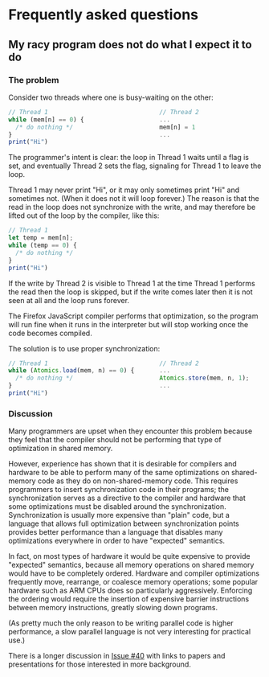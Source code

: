 # Frequently asked questions

## My racy program does not do what I expect it to do

### The problem

Consider two threads where one is busy-waiting on the other:

```js
// Thread 1                               // Thread 2
while (mem[n] == 0) {                     ...
  /* do nothing */                        mem[n] = 1
}                                         ...
print("Hi")
```

The programmer's intent is clear: the loop in Thread 1
waits until a flag is set, and eventually Thread 2 sets the flag,
signaling for Thread 1 to leave the loop.

Thread 1 may never print "Hi", or it may only sometimes print "Hi"
and sometimes not.  (When it does not it will loop forever.)  The reason
is that the read in the loop does not synchronize with the write, and may
therefore be lifted out of the loop by the compiler, like this:

```js
// Thread 1
let temp = mem[n];
while (temp == 0) {
  /* do nothing */
} 
print("Hi")
```

If the write by Thread 2 is visible to Thread 1 at the time Thread 1 performs the
read then the loop is skipped, but if the write comes later then it is not seen at all
and the loop runs forever.

The Firefox JavaScript compiler performs that optimization, so the program
will run fine when it runs in the interpreter but will stop working
once the code becomes compiled.

The solution is to use proper synchronization:

```js
// Thread 1                               // Thread 2
while (Atomics.load(mem, n) == 0) {       ...
  /* do nothing */                        Atomics.store(mem, n, 1);
}                                         ...
print("Hi")
```

### Discussion

Many programmers are upset when they encounter this problem because they feel that the compiler should not be performing that type of optimization in shared memory.

However, experience has shown that it is desirable for compilers and hardware to be able to perform many of the same optimizations on shared-memory code as they do on non-shared-memory code.  This requires programmers to insert synchronization code in their programs; the synchronization serves as a directive to the compiler and hardware that some optimizations must be disabled around the synchronization.  Synchronization is usually more expensive than "plain" code, but a language that allows full optimization between synchronization points provides better performance than a language that disables many optimizations everywhere in order to have "expected" semantics.

In fact, on most types of hardware it would be quite expensive to provide "expected" semantics, because all memory operations on shared memory would have to be completely ordered.  Hardware and compiler optimizations frequently move, rearrange, or coalesce memory operations; some popular hardware such as ARM CPUs does so particularly aggressively.  Enforcing the ordering would require the insertion of expensive barrier instructions between memory instructions, greatly slowing down programs.

(As pretty much the only reason to be writing parallel code is higher performance, a slow parallel language is not very interesting for practical use.)

There is a longer discussion in [Issue #40](https://github.com/tc39/ecmascript_sharedmem/issues/40) with links to papers and presentations for those interested in more background.
